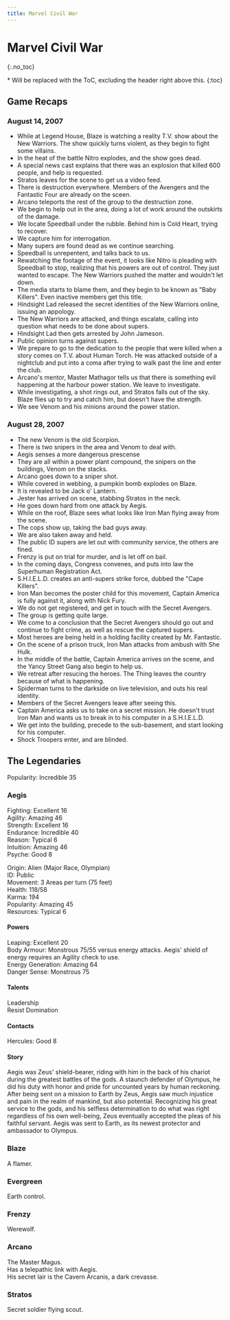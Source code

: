 ```yaml
---
title: Marvel Civil War
---
```


# Marvel Civil War
{:.no_toc}

<span class=“sidebar”>* Will be replaced with the ToC, excluding the header right above this.
{:toc}</span>

## Game Recaps

### August 14, 2007
*  While at Legend House, Blaze is watching a reality T.V. show about the New Warriors. The show quickly turns violent, as they begin to fight some villains.
* In the heat of the battle Nitro explodes, and the show goes dead.
* A special news cast explains that there was an explosion that killed 600 people, and help is requested.
* Stratos leaves for the scene to get us a video feed.
* There is destruction everywhere. Members of the Avengers and the Fantastic Four are already on the sceen.
* Arcano teleports the rest of the group to the destruction zone.
* We begin to help out in the area, doing a lot of work around the outskirts of the damage.
* We locate Speedball under the rubble. Behind him is Cold Heart, trying to recover.
* We capture him for interrogation.
* Many supers are found dead as we continue searching.
* Speedball is unrepentent, and talks back to us.
* Rewatching the footage of the event, it looks like Nitro is pleading with Speedball to stop, realizing that his powers are out of control. They just wanted to escape. The New Warriors pushed the matter and wouldn't let down.
* The media starts to blame them, and they begin to be known as "Baby Killers". Even inactive members get this title.
* Hindsight Lad released the secret identities of the New Warriors online, issuing an appology.
* The New Warriors are attacked, and things escalate, calling into question what needs to be done about supers.
* Hindsight Lad then gets arrested by John Jameson.
* Public opinion turns against supers.
* We prepare to go to the dedication to the people that were killed when a story comes on T.V. about Human Torch. He was attacked outside of a nightclub and put into a coma after trying to walk past the line and enter the club.
* Arcano's mentor, Master Mathagor tells us that there is something evil happening at the harbour power station. We leave to investigate.
* While investigating, a shot rings out, and Stratos falls out of the sky. Blaze flies up to try and catch him, but doesn't have the strength.
* We see Venom and his minions around the power station.

### August 28, 2007
*  The new Venom is the old Scorpion.
* There is two snipers in the area and Venom to deal with.
* Aegis senses a more dangerous prescense
* They are all within a power plant compound, the snipers on the buildings, Venom on the stacks.
* Arcano goes down to a sniper shot.
* While covered in webbing, a pumpkin bomb explodes on Blaze.
* It is revealed to be Jack o' Lantern.
* Jester has arrived on scene, stabbing Stratos in the neck.
* He goes down hard from one attack by Aegis.
* While on the roof, Blaze sees what looks like Iron Man flying away from the scene.
* The cops show up, taking the bad guys away.
* We are also taken away and held.
* The public ID supers are let out with community service, the others are fined.
* Frenzy is put on trial for murder, and is let off on bail.
* In the coming days, Congress convenes, and puts into law the Superhuman Registration Act.
* S.H.I.E.L.D. creates an anti-supers strike force, dubbed the "Cape Killers".
* Iron Man becomes the poster child for this movement, Captain America is fully against it, along with Nick Fury.
* We do not get registered, and get in touch with the Secret Avengers.
* The group is getting quite large.
* We come to a conclusion that the Secret Avengers should go out and continue to fight crime, as well as rescue the captured supers.
* Most heroes are being held in a holding facility created by Mr. Fantastic.
* On the scene of a prison truck, Iron Man attacks from ambush with She Hulk.
* In the middle of the battle, Captain America arrives on the scene, and the Yancy Street Gang also begin to help us.
* We retreat after resucing the heroes. The Thing leaves the country because of what is happening.
* Spiderman turns to the darkside on live television, and outs his real identity.
* Members of the Secret Avengers leave after seeing this.
* Captain America asks us to take on a secret mission. He doesn't trust Iron Man and wants us to break in to his computer in a S.H.I.E.L.D.
* We get into the building, precede to the sub-basement, and start looking for his computer.
* Shock Troopers enter, and are blinded.

## The Legendaries
Popularity: Incredible 35

### Aegis
Fighting: Excellent 16<br>
Agility: Amazing 46<br>
Strength: Excellent 16<br>
Endurance: Incredible 40<br>
Reason: Typical 6<br>
Intuition: Amazing 46<br>
Psyche: Good 8

Origin: Alien (Major Race, Olympian)<br>
ID: Public<br>
Movement: 3 Areas per turn (75 feet)<br>
Health: 118/58<br>
Karma: 194<br>
Popularity: Amazing 45<br>
Resources: Typical 6

#### Powers
Leaping: Excellent 20<br>
Body Armour: Monstrous 75/55 versus energy attacks. Aegis' shield of energy requires an Agility check to use.<br>
Energy Generation: Amazing 64<br>
Danger Sense: Monstrous 75

#### Talents
Leadership<br>
Resist Domination

#### Contacts
Hercules: Good 8

#### Story
Aegis was Zeus' shield-bearer, riding with him in the back of his chariot during the greatest battles of the gods. A staunch defender of Olympus, he did his duty with honor and pride for uncounted years by human reckoning. After being sent on a mission to Earth by Zeus, Aegis saw much injustice and pain in the realm of mankind, but also potential. Recognizing his great service to the gods, and his selfless determination to do what was right regardless of his own well-being, Zeus eventually accepted the pleas of his faithful servant. Aegis was sent to Earth, as its newest protector and ambassador to Olympus.

### Blaze
A flamer.

### Evergreen
Earth control.

### Frenzy
Werewolf.

### Arcano
The Master Magus.<br>
Has a telepathic link with Aegis.<br>
His secret lair is the Cavern Arcanis, a dark crevasse.

### Stratos
Secret soldier flying scout.
